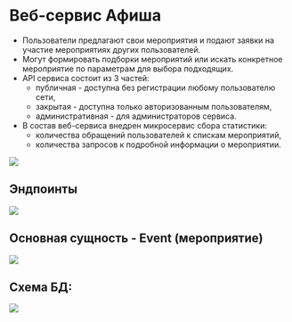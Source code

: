 # Веб-сервис Афиша
* Пользователи предлагают свои мероприятия и подают заявки на участие мероприятиях других пользователей. 
* Могут формировать подборки мероприятий или искать конкретное мероприятие по параметрам для выбора подходящих.
* API сервиса состоит из 3 частей:
   - публичная - доступна без регистрации любому пользователю сети,
   - закрытая - доступна только авторизованным пользователям,
   - административная - для администраторов сервиса.
* В состав веб-сервиса внедрен микросервис сбора статистики:
   - количества обращений пользователей к спискам мероприятий,
   - количества запросов к подробной информации о мероприятии. 

![](https://github.com/gandistip/event-poster/assets/120060980/5c46a985-a224-4696-872b-ca63867aa3c4)

## Эндпоинты
![](https://github.com/gandistip/event-poster/assets/120060980/05777b80-b016-49a3-9b67-cd40cec03bbd)

## Основная сущность - Event (мероприятие)
![](https://github.com/gandistip/event-poster/assets/120060980/6e9d5a02-5c0d-45ad-b7a6-f8b6edf9d432)

## Схема БД:
![](https://github.com/gandistip/java-explore-with-me/assets/120060980/7e77be41-4a12-42a3-ac60-df0d57c0cd0f)

